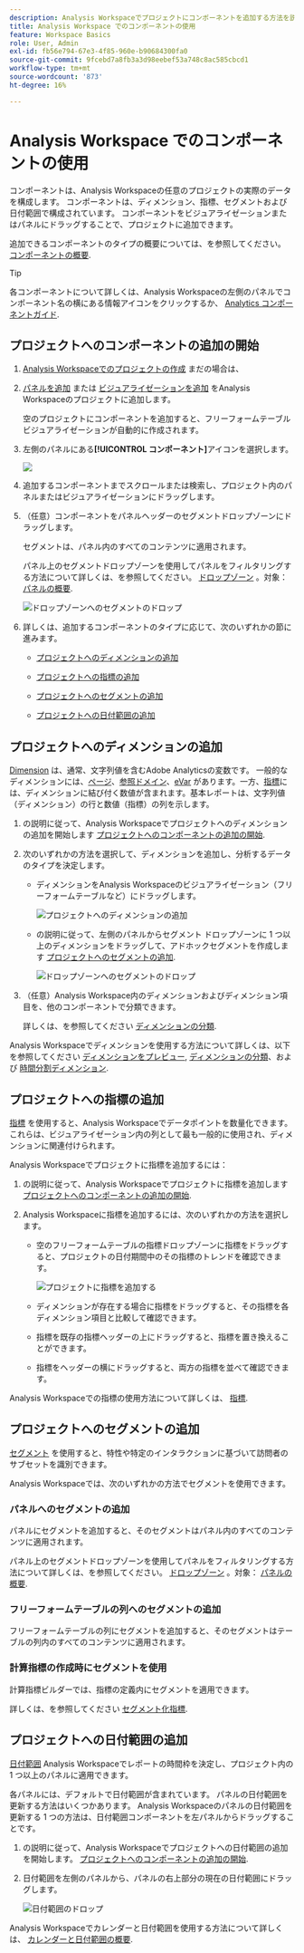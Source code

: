 ```yaml
---
description: Analysis Workspaceでプロジェクトにコンポーネントを追加する方法を説明します
title: Analysis Workspace でのコンポーネントの使用
feature: Workspace Basics
role: User, Admin
exl-id: fb56e794-67e3-4f85-960e-b90684300fa0
source-git-commit: 9fcebd7a8fb3a3d98eebef53a748c8ac585cbcd1
workflow-type: tm+mt
source-wordcount: '873'
ht-degree: 16%

---
```


# Analysis Workspace でのコンポーネントの使用

コンポーネントは、Analysis Workspaceの任意のプロジェクトの実際のデータを構成します。 コンポーネントは、ディメンション、指標、セグメントおよび日付範囲で構成されています。 コンポーネントをビジュアライゼーションまたはパネルにドラッグすることで、プロジェクトに追加できます。

追加できるコンポーネントのタイプの概要については、を参照してください。 [コンポーネントの概要](/help/analyze/analysis-workspace/components/analysis-workspace-components.md).

>[!TIP]
>
>各コンポーネントについて詳しくは、Analysis Workspaceの左側のパネルでコンポーネント名の横にある情報アイコンをクリックするか、 [Analytics コンポーネントガイド](/help/components/home.md).

## プロジェクトへのコンポーネントの追加の開始

1. [Analysis Workspaceでのプロジェクトの作成](/help/analyze/analysis-workspace/build-workspace-project/create-projects.md) まだの場合は、

1. [パネルを追加](/help/analyze/analysis-workspace/c-panels/panels.md) または [ビジュアライゼーションを追加](/help/analyze/analysis-workspace/visualizations/freeform-analysis-visualizations.md#add-visualizations-to-a-panel) をAnalysis Workspaceのプロジェクトに追加します。

   空のプロジェクトにコンポーネントを追加すると、フリーフォームテーブル ビジュアライゼーションが自動的に作成されます。

1. 左側のパネルにある&#x200B;**[!UICONTROL コンポーネント]**&#x200B;アイコンを選択します。

   ![](assets/build-components.png)

1. 追加するコンポーネントまでスクロールまたは検索し、プロジェクト内のパネルまたはビジュアライゼーションにドラッグします。

1. （任意）コンポーネントをパネルヘッダーのセグメントドロップゾーンにドラッグします。

   セグメントは、パネル内のすべてのコンテンツに適用されます。

   パネル上のセグメントドロップゾーンを使用してパネルをフィルタリングする方法について詳しくは、を参照してください。 [ドロップゾーン](/help/analyze/analysis-workspace/c-panels/panels.md#drop-zone) 。対象： [パネルの概要](/help/analyze/analysis-workspace/c-panels/panels.md).

   ![ドロップゾーンへのセグメントのドロップ](assets/segment-dropzone.png)

1. 詳しくは、追加するコンポーネントのタイプに応じて、次のいずれかの節に進みます。

   * [プロジェクトへのディメンションの追加](#add-dimensions-to-a-project)

   * [プロジェクトへの指標の追加](#add-metrics-to-a-project)

   * [プロジェクトへのセグメントの追加](#add-segments-to-a-project)

   * [プロジェクトへの日付範囲の追加](#add-date-ranges-to-a-project)

## プロジェクトへのディメンションの追加

[Dimension](/help/components/dimensions/overview.md) は、通常、文字列値を含むAdobe Analyticsの変数です。 一般的なディメンションには、[ページ](/help/components/dimensions/page.md)、[参照ドメイン](/help/components/dimensions/referring-domain.md)、[eVar](/help/components/dimensions/evar.md) があります。一方、[指標](/help/components/metrics/overview.md)には、ディメンションに結び付く数値が含まれます。基本レポートは、文字列値（ディメンション）の行と数値（指標）の列を示します。

1. の説明に従って、Analysis Workspaceでプロジェクトへのディメンションの追加を開始します [プロジェクトへのコンポーネントの追加の開始](#begin-adding-components-to-a-project).

1. 次のいずれかの方法を選択して、ディメンションを追加し、分析するデータのタイプを決定します。

   * ディメンションをAnalysis Workspaceのビジュアライゼーション（フリーフォームテーブルなど）にドラッグします。

     ![プロジェクトへのディメンションの追加](assets/add-dimensions.png)

   * の説明に従って、左側のパネルからセグメント ドロップゾーンに 1 つ以上のディメンションをドラッグして、アドホックセグメントを作成します [プロジェクトへのセグメントの追加](#add-segments-to-a-project).

     ![ドロップゾーンへのセグメントのドロップ](assets/segment-dropzone.png)

1. （任意）Analysis Workspace内のディメンションおよびディメンション項目を、他のコンポーネントで分類できます。

   詳しくは、を参照してください [ディメンションの分類](/help/analyze/analysis-workspace/components/dimensions/t-breakdown-fa.md).

Analysis Workspaceでディメンションを使用する方法について詳しくは、以下を参照してください [ディメンションをプレビュー](/help/analyze/analysis-workspace/components/dimensions/view-dimensions.md), [ディメンションの分類](/help/analyze/analysis-workspace/components/dimensions/t-breakdown-fa.md)、および [時間分割ディメンション](/help/analyze/analysis-workspace/components/dimensions/time-parting-dimensions.md).

## プロジェクトへの指標の追加

[指標](/help/analyze/analysis-workspace/components/apply-create-metrics.md) を使用すると、Analysis Workspaceでデータポイントを数量化できます。 これらは、ビジュアライゼーション内の列として最も一般的に使用され、ディメンションに関連付けられます。

Analysis Workspaceでプロジェクトに指標を追加するには：

1. の説明に従って、Analysis Workspaceでプロジェクトに指標を追加します [プロジェクトへのコンポーネントの追加の開始](#begin-adding-components-to-a-project).

1. Analysis Workspaceに指標を追加するには、次のいずれかの方法を選択します。

   * 空のフリーフォームテーブルの指標ドロップゾーンに指標をドラッグすると、プロジェクトの日付期間中のその指標のトレンドを確認できます。

     ![プロジェクトに指標を追加する](assets/add-metrics.png)

   * ディメンションが存在する場合に指標をドラッグすると、その指標を各ディメンション項目と比較して確認できます。

   * 指標を既存の指標ヘッダーの上にドラッグすると、指標を置き換えることができます。

   * 指標をヘッダーの横にドラッグすると、両方の指標を並べて確認できます。

Analysis Workspaceでの指標の使用方法について詳しくは、 [指標](/help/analyze/analysis-workspace/components/apply-create-metrics.md).

## プロジェクトへのセグメントの追加

[セグメント](/help/components/segmentation/seg-overview.md) を使用すると、特性や特定のインタラクションに基づいて訪問者のサブセットを識別できます。

Analysis Workspaceでは、次のいずれかの方法でセグメントを使用できます。

### パネルへのセグメントの追加

パネルにセグメントを追加すると、そのセグメントはパネル内のすべてのコンテンツに適用されます。

パネル上のセグメントドロップゾーンを使用してパネルをフィルタリングする方法について詳しくは、を参照してください。 [ドロップゾーン](/help/analyze/analysis-workspace/c-panels/panels.md#drop-zone) 。対象： [パネルの概要](/help/analyze/analysis-workspace/c-panels/panels.md).

### フリーフォームテーブルの列へのセグメントの追加

フリーフォームテーブルの列にセグメントを追加すると、そのセグメントはテーブルの列内のすべてのコンテンツに適用されます。

### 計算指標の作成時にセグメントを使用

計算指標ビルダーでは、指標の定義内にセグメントを適用できます。

詳しくは、を参照してください [セグメント化指標](/help/components/c-calcmetrics/c-workflow/cm-workflow/c-build-metrics/metrics-with-segments.md).

## プロジェクトへの日付範囲の追加

[日付範囲](/help/analyze/analysis-workspace/components/calendar-date-ranges/custom-date-ranges.md) Analysis Workspaceでレポートの時間枠を決定し、プロジェクト内の 1 つ以上のパネルに適用できます。

各パネルには、デフォルトで日付範囲が含まれています。 パネルの日付範囲を更新する方法はいくつかあります。 Analysis Workspaceのパネルの日付範囲を更新する 1 つの方法は、日付範囲コンポーネントを左パネルからドラッグすることです。

1. の説明に従って、Analysis Workspaceでプロジェクトへの日付範囲の追加を開始します。 [プロジェクトへのコンポーネントの追加の開始](#begin-adding-components-to-a-project).

1. 日付範囲を左側のパネルから、パネルの右上部分の現在の日付範囲にドラッグします。

   ![日付範囲のドロップ](assets/daterange-drop.png)

Analysis Workspaceでカレンダーと日付範囲を使用する方法について詳しくは、 [カレンダーと日付範囲の概要](/help/analyze/analysis-workspace/components/calendar-date-ranges/calendar.md).
